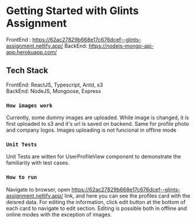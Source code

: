 # Getting Started with Glints Assignment

FrontEnd : https://62ac27829b668e17c676dcef--glints-assignment.netlify.app/
BackEnd: https://nodejs-mongo-api-app.herokuapp.com/

## Tech Stack

FrontEnd: ReactJS, Typescript, Antd, s3  
BackEnd: NodeJS, Mongoose, Express

### `How images work`

Currently, some dummy images are uploaded. While image is changed, it is first uploaded to s3 and it's url is saved on backend. Same for profile photo and company logos. Images uploading is not funcional in offline mode

### `Unit Tests`

Unit Tests are witten for UserProfileView component to demonstrate the familiarity with test cases. 

### `How to run`

Navigate to browser, open https://62ac27829b668e17c676dcef--glints-assignment.netlify.app/ link, and here you can see the profiles card with the deisred data. For editing the information, click edit button at the bottom of each card to navigate to edit section. Editing is possible both in offline and online modes with the exception of images.
